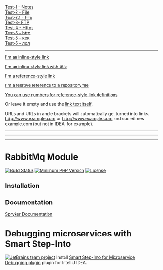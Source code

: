 [Test-1 - Notes](Notes://somehost/C12569D1003369E8) </br>
[Test-2 - File](File:///C:/Users/Viktoria.Bozhko/IdeaProjects/markdown-testing/src/main/java/md/images/img-1.jpg) </br>
[Test-2.1 - File](File:////Users/victoriabozhko/IdeaBugProjects/markdown-testing/src/main/java/md/images/img-1.jpg) </br>
[Test-3- FTP](ftp://uploadcds.labs.intellij.net/) </br>
[Test-4 - Https](https://jetbrains.team/) </br>
[Test-5 - http](http://jetbrains.team/) </br>
[Test-5 - кек](кек://somehost/C12569D1003369E8) </br>
[Test-5 - лол](лол://somehost/C12569D1003369E8) </br>


---

[I'm an inline-style link](https://www.google.com)

[I'm an inline-style link with title](https://www.google.com "Google's Homepage")

[I'm a reference-style link][Arbitrary case-insensitive reference text]

[I'm a relative reference to a repository file](../md/images/img-1.jpg)

[You can use numbers for reference-style link definitions][1]

Or leave it empty and use the [link text itself].

URLs and URLs in angle brackets will automatically get turned into links.
http://www.example.com or <http://www.example.com> and sometimes
example.com (but not in IDEA, for example).

[arbitrary case-insensitive reference text]: https://www.mozilla.org
[1]: http://slashdot.org
[link text itself]: http://www.reddit.com
___
___
___
# RabbitMq Module
[![Build Status](https://travis-ci.org/spryker/rabbit-mq.svg?branch=master)](https://travis-ci.org/spryker/rabbit-mq)
[![Minimum PHP Version](https://img.shields.io/badge/php-%3E%3D%207.1-8892BF.svg)](https://php.net/)
[![License](https://poser.pugx.org/spryker/rabbit-mq/license.svg)](https://packagist.org/packages/spryker/rabbit-mq)

## Installation

## Documentation

[Spryker Documentation](https://spryker.github.io)

# Debugging microservices with Smart Step-Into

[![JetBrains team project](http://jb.gg/badges/team.svg)](https://confluence.jetbrains.com/display/ALL/JetBrains+on+GitHub)
Install [Smart Step-Into for Microservice Debugging plugin](https://plugins.jetbrains.com/plugin/18260-smart-step-into-for-microservice-debugging) plugin for IntelliJ IDEA.

